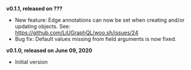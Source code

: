 **v0.1.1, released on ???**
* New feature: Edge annotations can now be set when creating and/or updating objects. See: https://github.com/LiUGraphQL/woo.sh/issues/24
* Bug fix: Default values missing from field arguments is now fixed.

**v0.1.0, released on June 09, 2020**
* Initial version
